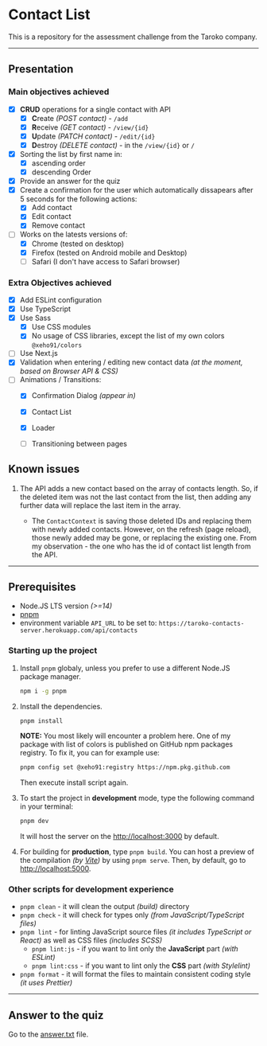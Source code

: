 # Contact List

This is a repository for the assessment challenge from the Taroko company.

---

## Presentation

### Main objectives achieved

- [x] **CRUD** operations for a single contact with API
	- [x] **C**reate _(POST contact)_ - `/add`
	- [x] **R**eceive _(GET contact)_ - `/view/{id}`
	- [x] **U**pdate _(PATCH contact)_ - `/edit/{id}`
	- [x] **D**estroy _(DELETE contact)_ - in the `/view/{id}` or `/`
- [x] Sorting the list by first name in:
	- [x] ascending order
	- [x] descending Order
- [x] Provide an answer for the quiz
- [x] Create a confirmation for the user which automatically dissapears after
  5 seconds for the following actions:
  - [x] Add contact
  - [x] Edit contact
  - [x] Remove contact
- [ ] Works on the latests versions of:
	- [x] Chrome (tested on desktop)
	- [x] Firefox (tested on Android mobile and Desktop)
	- [ ] Safari (I don't have access to Safari browser)

### Extra Objectives achieved

- [x] Add ESLint configuration
- [x] Use TypeScript
- [x] Use Sass
	- [x] Use CSS modules
	- [x] No usage of CSS libraries, except the list of my own colors
	  `@xeho91/colors`
- [ ] Use Next.js
- [x] Validation when entering / editing new contact data
	_(at the moment, based on Browser API & CSS)_
- [ ] Animations / Transitions:
	- [x] Confirmation Dialog _(appear in)_
	- [x] Contact List
	- [x] Loader
	- [ ] Transitioning between pages


## Known issues

1. The API adds a new contact based on the array of contacts length.
   So, if the deleted item was not the last contact from the list,
   then adding any further data will replace the last item in the array.

   - The `ContactContext` is saving those deleted IDs and replacing them with
	 newly added contacts. However, on the refresh (page reload), those newly
	 added may be gone, or replacing the existing one. From my observation -
	 the one who has the id of contact list length from the API.

---

## Prerequisites

- Node.JS LTS version _(>=14)_
- [pnpm]
- environment variable `API_URL` to be set to:
  `https://taroko-contacts-server.herokuapp.com/api/contacts`

[pnpm]: https://github.com/pnpm/pnpm

### Starting up the project

1. Install `pnpm` globaly, unless you prefer to use a different Node.JS package
   manager.

   ```sh
   npm i -g pnpm
   ```

2. Install the dependencies.

	```sh
	pnpm install

	```

   **NOTE:** You most likely will encounter a problem here.
   One of my package with list of colors is published on GitHub npm packages
   registry.
   To fix it, you can for example use:

   ```sh
   pnpm config set @xeho91:registry https://npm.pkg.github.com
   ```

   Then execute install script again.

3. To start the project in **development** mode, type the following command in
   your terminal:

	```sh
	pnpm dev
	```

   It will host the server on the
   [http://localhost:3000](http://localhost:3000) by default.

4. For building for **production**, type `pnpm build`. You can host a preview of
   the compilation _(by [Vite])_ by using `pnpm serve`.
   Then, by default, go to [http://localhost:5000](http://localhost:5000).

[Vite]: https://github.com/vitejs/vite

### Other scripts for development experience

- `pnpm clean` - it will clean the output _(build)_ directory
- `pnpm check` - it will check for types only _(from JavaScript/TypeScript files)_
- `pnpm lint` - for linting JavaScript source files _(it includes TypeScript or
  React)_ as well as CSS files _(includes SCSS)_
  - `pnpm lint:js` - if you want to lint only the **JavaScript** part _(with ESLint)_
  - `pnpm lint:css` - if you want to lint only the **CSS** part _(with Stylelint)_
- `pnpm format` - it will format the files to maintain consistent coding
  style _(it uses Prettier)_

---

## Answer to the quiz

Go to the [answer.txt](./answer.txt) file.
